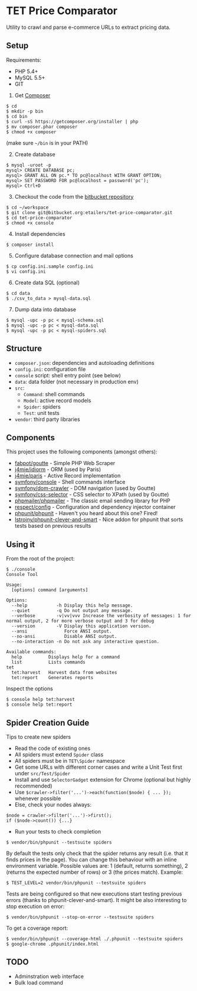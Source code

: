 TET Price Comparator
====================

Utility to crawl and parse e-commerce URLs to extract pricing data.

Setup
-----

Requirements:

* PHP 5.4+
* MySQL 5.5+
* GIT

1. Get [Composer]
```
$ cd
$ mkdir -p bin
$ cd bin
$ curl -sS https://getcomposer.org/installer | php
$ mv composer.phar composer
$ chmod +x composer
```
(make sure `~/bin` is in your PATH)

2. Create database
```
$ mysql -uroot -p
mysql> CREATE DATABASE pc;
mysql> GRANT ALL ON pc.* TO pc@localhost WITH GRANT OPTION;
mysql> SET PASSWORD FOR pc@localhost = password('pc');
mysql> Ctrl+D
```

3. Checkout the code from the [bitbucket repository]
```
$ cd ~/workspace
$ git clone git@bitbucket.org:etailers/tet-price-comparator.git
$ cd tet-price-comparator
$ chmod +x console
```

4. Install dependencies
```
$ composer install
```

5. Configure database connection and mail options
```
$ cp config.ini.sample config.ini
$ vi config.ini
```

6. Create data SQL (optional)
```
$ cd data
$ ./csv_to_data > mysql-data.sql
```

7. Dump data into database
```
$ mysql -upc -p pc < mysql-schema.sql
$ mysql -upc -p pc < mysql-data.sql
$ mysql -upc -p pc < mysql-spiders.sql
```

Structure
---------
* `composer.json`: dependencies and autoloading definitions
* `config.ini`: configuration file
* `console` script: shell entry point (see below)
* `data`: data folder (not necessary in production env)
* `src`:
  * `Command`: shell commands
  * `Model`: active record models
  * `Spider`: spiders
  * `Test`: unit tests
* `vendor`: third party libraries

Components
----------

This project uses the following components (amongst others):

* [fabpot/goutte] - Simple PHP Web Scraper
* [j4mie/idiorm] - ORM (used by Paris)
* [j4mie/paris] - Active Record implementation
* [symfony/console] - Shell commands interface
* [symfony/dom-crawler] - DOM navigation (used by Goutte)
* [symfony/css-selector] - CSS selector to XPath (used by Goutte)
* [phpmailer/phpmailer] - The classic email sending library for PHP
* [respect/config] - Configuration and dependency injector container
* [phpunit/phpunit] - Haven't you heard about this one? Fired!
* [lstrojny/phpunit-clever-and-smart] - Nice addon for phpunit that sorts tests based on previous results

Using it
--------

From the root of the project:
```
$ ./console
Console Tool

Usage:
  [options] command [arguments]

Options:
  --help           -h Display this help message.
  --quiet          -q Do not output any message.
  --verbose        -v|vv|vvv Increase the verbosity of messages: 1 for normal output, 2 for more verbose output and 3 for debug
  --version        -V Display this application version.
  --ansi              Force ANSI output.
  --no-ansi           Disable ANSI output.
  --no-interaction -n Do not ask any interactive question.

Available commands:
  help          Displays help for a command
  list          Lists commands
tet
  tet:harvest   Harvest data from websites
  tet:report    Generates reports
```

Inspect the options
```
$ console help tet:harvest
$ console help tet:report
```

Spider Creation Guide
---------------------

Tips to create new spiders

* Read the code of existing ones
* All spiders must extend `Spider` class
* All spiders must be in `TET\Spider` namespace 
* Get some URLs with different corner cases and write a Unit Test first under `src/Test/Spider`
* Install and use `SelectorGadget` extension for Chrome (optional but highly recommended)
* Use `$crawler->filter('...')->each(function($node) { ... });` whenever possible
* Else, check your nodes always:
```
$node = crawler->filter('...')->first();
if ($node->count()) {...}
```
* Run your tests to check completion
```
$ vendor/bin/phpunit --testsuite spiders
```

By default the tests only check that the spider returns any result (i.e. that it finds prices in the page).
You can change this behaviour with an inline environment variable. Possible values are: 1 (default, returns something),
2 (returns the expected number of rows) or 3 (the prices match). Example:

```
$ TEST_LEVEL=2 vendor/bin/phpunit --testsuite spiders
```

Tests are being configured so that new executions start testing previous errors (thanks to phpunit-clever-and-smart).
It might be also interesting to stop execution on error:
```
$ vendor/bin/phpunit --stop-on-error --testsuite spiders
```

To get a coverage report:
```
$ vendor/bin/phpunit --coverage-html ./.phpunit --testsuite spiders
$ google-chrome .phpunit/index.html
```


TODO
----

* Adminstration web interface
* Bulk load command

[composer]:https://getcomposer.org/
[bitbucket repository]:https://bitbucket.org/etailers/tet-price-comparator
[fabpot/goutte]:https://github.com/fabpot/goutte
[j4mie/idiorm]:http://idiorm.readthedocs.org/en/latest/index.html
[j4mie/paris]:http://paris.readthedocs.org/en/latest/index.html
[guzzle/guzzle]:http://docs.guzzlephp.org/en/latest/
[symfony/browser-kit]:https://github.com/symfony/BrowserKit
[symfony/console]:http://symfony.com/doc/current/components/console/index.html
[symfony/dom-crawler]:http://symfony.com/doc/current/components/dom_crawler.html
[symfony/css-selector]:http://symfony.com/doc/current/components/css_selector.html
[phpmailer/phpmailer]:https://github.com/PHPMailer/PHPMailer
[respect/config]:https://github.com/Respect/Config
[phpunit/phpunit]:http://phpunit.de/manual/3.7/en/index.html
[lstrojny/phpunit-clever-and-smart]:https://github.com/lstrojny/phpunit-clever-and-smart
